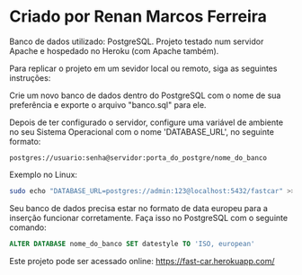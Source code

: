 # Criado por Renan Marcos Ferreira

Banco de dados utilizado: PostgreSQL.
Projeto testado num servidor Apache e hospedado no Heroku (com Apache também).

Para replicar o projeto em um sevidor local ou remoto, siga as seguintes instruções:

Crie um novo banco de dados dentro do PostgreSQL com o nome de sua preferência e exporte o arquivo "banco.sql" para ele.

 Depois de ter configurado o servidor, configure uma variável de ambiente no seu Sistema Operacional com o nome 'DATABASE_URL', no seguinte formato:
    
    postgres://usuario:senha@servidor:porta_do_postgre/nome_do_banco

Exemplo no Linux:

```bash
sudo echo "DATABASE_URL=postgres://admin:123@localhost:5432/fastcar" >> ~/.bashrc
```

Seu banco de dados precisa estar no formato de data europeu para a inserção funcionar corretamente. Faça isso no PostgreSQL com o seguinte comando:

```sql
ALTER DATABASE nome_do_banco SET datestyle TO 'ISO, european'
```

Este projeto pode ser acessado online: https://fast-car.herokuapp.com/
